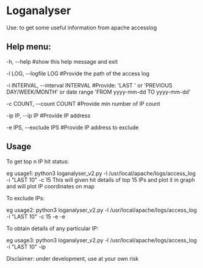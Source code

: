 # Loganalyser
Use: to get some useful information from apache accesslog
  
 Help menu:
 ----------------------
 -h, --help            #show this help message and exit
 
 -l LOG, --logfile LOG   #Provide the path of the access log
 
 -i INTERVAL, --interval INTERVAL     #Provide: 'LAST <days>' or 'PREVIOUS DAY/WEEK/MONTH' or date range 'FROM yyyy-mm-dd TO yyyy-mm-dd'
  
 -c COUNT, --count COUNT  #Provide min number of IP count
 
 -ip IP, --ip IP       #Provide IP address
 
 -e IPS, --exclude IPS     #Provide IP address to exclude
  
  Usage
  ----------------------
 To get top n IP hit status:
 
 eg usage1: python3 loganalyser_v2.py -l /usr/local/apache/logs/access_log -i "LAST 10" -c 15
 This will given hit details of top 15 IPs and plot it in graph and will plot IP coordinates on map

To exclude IPs:

eg usage2: python3 loganalyser_v2.py -l /usr/local/apache/logs/access_log -i "LAST 10" -c 15 -e <IP address> -e <IP address>
    
To obtain details of any particular IP:

eg usage3: python3 loganalyser_v2.py -l /usr/local/apache/logs/access_log -i "LAST 10" -ip <IP address>
  
Disclaimer: under development, use at your own risk

  
  
